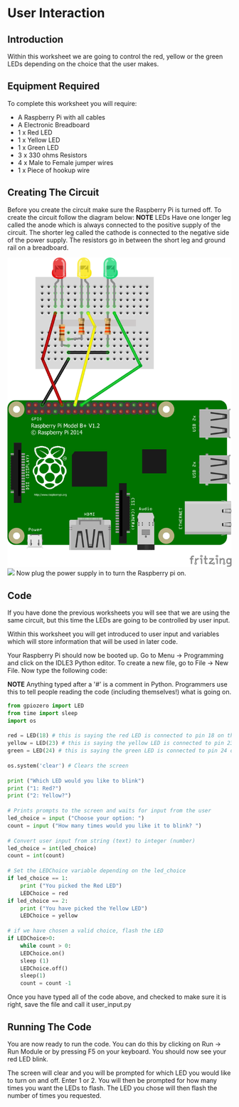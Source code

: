 <link rel="stylesheet" type="text/css" href="C:/Users/kez/Documents/GitHub/DundeeRJam/Resources/mystyle.css">

# User Interaction

## Introduction
Within this worksheet we are going to control the red, yellow or the green LEDs depending on the choice that the user makes. 

## Equipment Required
To complete this worksheet you will require:
* A Raspberry Pi with all cables
* A Electronic Breadboard
* 1 x Red LED
* 1 x Yellow LED
* 1 x Green LED
* 3 x 330 ohms Resistors
* 4 x Male to Female jumper wires
* 1 x Piece of hookup wire

## Creating The Circuit
Before you create the circuit make sure the Raspberry Pi is turned off.
To create the circuit follow the diagram below:
**NOTE** LEDs Have one longer leg called the anode which is always connected to the positive supply of the circuit. The shorter leg called the cathode is connected to the negative side of the power supply. The resistors go in between the short leg and ground rail on a breadboard.

![](https://github.com/DundeeRJam/Resources/blob/master/Images/LEDs.png)
![](C:/Users/kez/Documents/GitHub/DundeeRJam/Resources/Images/LEDs.png)
Now plug the power supply in to turn the Raspberry pi on.

## Code
If you have done the previous worksheets you will see that we are using the same circuit, but this time the LEDs are going to be controlled by user input.

Within this worksheet you will get introduced to user input and variables which will store information that will be used in later code.

Your Raspberry Pi should now be booted up. Go to Menu -> Programming and click on the IDLE3 Python editor. To create a new file, go to File -> New File. Now type the following code:

**NOTE** Anything typed after a '#' is a comment in Python. Programmers use this to tell people reading the code (including themselves!) what is going on.

```python
from gpiozero import LED
from time import sleep
import os

red = LED(18) # this is saying the red LED is connected to pin 18 on the raspberry pi
yellow = LED(23) # this is saying the yellow LED is connected to pin 23 on the raspberry pi
green = LED(24) # this is saying the green LED is connected to pin 24 on the raspberry pi

os.system('clear') # Clears the screen

print ("Which LED would you like to blink")
print ("1: Red?")
print ("2: Yellow?")

# Prints prompts to the screen and waits for input from the user
led_choice = input ("Choose your option: ")
count = input ("How many times would you like it to blink? ")

# Convert user input from string (text) to integer (number)
led_choice = int(led_choice)
count = int(count)

# Set the LEDChoice variable depending on the led_choice
if led_choice == 1:
    print ("You picked the Red LED")
    LEDChoice = red
if led_choice == 2:
    print ("You have picked the Yellow LED")
    LEDChoice = yellow

# if we have chosen a valid choice, flash the LED 
if LEDChoice>0:
    while count > 0:
    LEDChoice.on()
    sleep (1)
    LEDChoice.off()
    sleep(1)
    count = count -1
```

Once you have typed all of the code above, and checked to make sure it is right, save the file and call it user_input.py

## Running The Code
You are now ready to run the code. You can do this by clicking on Run -> Run Module or by pressing F5 on your keyboard. You should now see your red LED blink.

The screen will clear and you will be prompted for which LED you would like to turn on and off. Enter 1 or 2.
You will then be prompted for how many times you want the LEDs to flash. The LED you chose will then flash the number of times you requested.
 